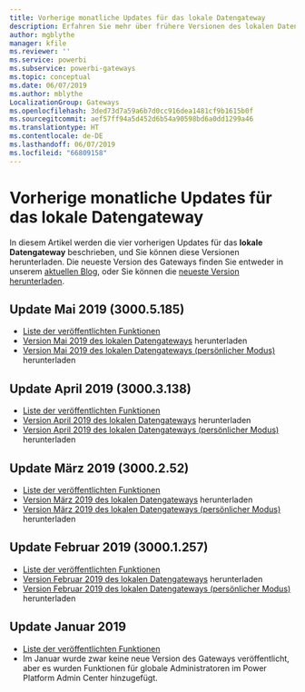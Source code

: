 ```yaml
---
title: Vorherige monatliche Updates für das lokale Datengateway
description: Erfahren Sie mehr über frühere Versionen des lokalen Datengateways, und laden Sie diese herunter.
author: mgblythe
manager: kfile
ms.reviewer: ''
ms.service: powerbi
ms.subservice: powerbi-gateways
ms.topic: conceptual
ms.date: 06/07/2019
ms.author: mblythe
LocalizationGroup: Gateways
ms.openlocfilehash: 3ded73d7a59a6b7d0cc916dea1481cf9b1615b0f
ms.sourcegitcommit: aef57ff94a5d452d6b54a90598bd6a0dd1299a46
ms.translationtype: HT
ms.contentlocale: de-DE
ms.lasthandoff: 06/07/2019
ms.locfileid: "66809158"
---
```

# <a name="previous-monthly-updates-to-the-on-premises-data-gateway"></a>Vorherige monatliche Updates für das lokale Datengateway

In diesem Artikel werden die vier vorherigen Updates für das **lokale Datengateway** beschrieben, und Sie können diese Versionen herunterladen.  Die neueste Version des Gateways finden Sie entweder in unserem [aktuellen Blog](https://powerbi.microsoft.com/blog/on-premises-data-gateway-june-2019-update-is-now-available), oder Sie können die [neueste Version herunterladen](https://go.microsoft.com/fwlink/?LinkId=820925&clcid=0x409).

## <a name="may-2019-update-30005185"></a>Update Mai 2019 (3000.5.185)

- [Liste der veröffentlichten Funktionen](https://powerbi.microsoft.com/blog/on-premises-data-gateway-may-2019-update-is-now-available)
- [Version Mai 2019 des lokalen Datengateways](http://download.microsoft.com/download/D/A/1/DA1FDDB8-6DA8-4F50-B4D0-18019591E182/GatewayInstall-19-05.exe) herunterladen
- [Version Mai 2019 des lokalen Datengateways (persönlicher Modus)](http://download.microsoft.com/download/6/0/2/602A459E-E1A3-4FB9-B07F-FC2B60881900/On-premises%20data%20gateway%20(personal%20mode)-19-05.exe) herunterladen

## <a name="april-2019-update-30003138"></a>Update April 2019 (3000.3.138)

- [Liste der veröffentlichten Funktionen](https://powerbi.microsoft.com/blog/on-premises-data-gateway-april-2019-update-is-now-available)
- [Version April 2019 des lokalen Datengateways](http://download.microsoft.com/download/D/A/1/DA1FDDB8-6DA8-4F50-B4D0-18019591E182/GatewayInstall-19-04.exe) herunterladen
- [Version April 2019 des lokalen Datengateways (persönlicher Modus)](http://download.microsoft.com/download/6/0/2/602A459E-E1A3-4FB9-B07F-FC2B60881900/On-premises%20data%20gateway%20(personal%20mode)-19-04.exe) herunterladen

## <a name="march-2019-update-3000252"></a>Update März 2019 (3000.2.52)

- [Liste der veröffentlichten Funktionen](https://powerbi.microsoft.com/blog/on-premises-data-gateway-march-2019-update-is-now-available)
- [Version März 2019 des lokalen Datengateways](http://download.microsoft.com/download/D/A/1/DA1FDDB8-6DA8-4F50-B4D0-18019591E182/GatewayInstall-19-03.exe) herunterladen
- [Version März 2019 des lokalen Datengateways (persönlicher Modus)](http://download.microsoft.com/download/6/0/2/602A459E-E1A3-4FB9-B07F-FC2B60881900/On-premises%20data%20gateway%20(personal%20mode)-19-03.exe) herunterladen

## <a name="february-2019-update-30001257"></a>Update Februar 2019 (3000.1.257)

- [Liste der veröffentlichten Funktionen](https://powerbi.microsoft.com/blog/on-premises-data-gateway-february-2019-update-is-now-available)
- [Version Februar 2019 des lokalen Datengateways](http://download.microsoft.com/download/D/A/1/DA1FDDB8-6DA8-4F50-B4D0-18019591E182/GatewayInstall-19-02.exe) herunterladen
- [Version Februar 2019 des lokalen Datengateways (persönlicher Modus)](http://download.microsoft.com/download/6/0/2/602A459E-E1A3-4FB9-B07F-FC2B60881900/On-premises%20data%20gateway%20(personal%20mode)-19-02.exe) herunterladen

## <a name="january-2019-update"></a>Update Januar 2019

- [Liste der veröffentlichten Funktionen](https://powerbi.microsoft.com/blog/on-premises-data-gateway-management-in-the-power-platform-admin-center)
- Im Januar wurde zwar keine neue Version des Gateways veröffentlicht, aber es wurden Funktionen für globale Administratoren im Power Platform Admin Center hinzugefügt.